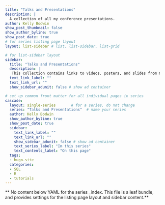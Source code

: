 ```yaml
---
title: "Talks and Presentations"
description: |
  A collection of all my conference presentations.
author: Kelly Bodwin
show_post_thumbnail: false
show_author_byline: true
show_post_date: true
# for series listing page layout
layout: list-sidebar # list, list-sidebar, list-grid

# for list-sidebar layout
sidebar: 
  title: "Talks and Presentations"
  description: |
   This collection contains links to videos, posters, and slides from my various conference presentations.
  text_link_label: ""
  text_link_url: ""
  show_sidebar_adunit: false # show ad container

# set up common front matter for all individual pages in series
cascade:
  layout: single-series       # for a series, do not change
  series: "Talks and Presentations"  # name your series
  author: Kelly Bodwin
  show_author_byline: true
  show_post_date: true
  sidebar:
    text_link_label: ""
    text_link_url: ""
    show_sidebar_adunit: false # show ad container
    text_series_label: "In this series" 
    text_contents_label: "On this page" 
  tags:
  - hugo-site
  categories:
  - SQL
  - R
  - tutorials
---
```


** No content below YAML for the series _index. This file is a leaf bundle, and provides settings for the listing page layout and sidebar content.**